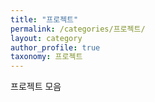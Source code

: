 ```yaml
---
title: "프로젝트"
permalink: /categories/프로젝트/
layout: category
author_profile: true
taxonomy: 프로젝트
---
```


프로젝트 모음
